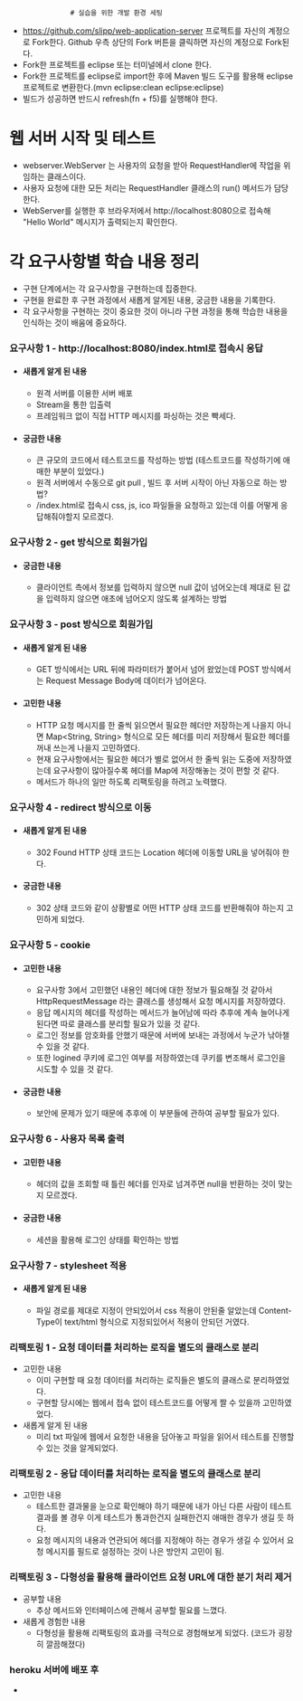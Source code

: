                   # 실습을 위한 개발 환경 세팅
* https://github.com/slipp/web-application-server 프로젝트를 자신의 계정으로 Fork한다. Github 우측 상단의 Fork 버튼을 클릭하면 자신의 계정으로 Fork된다.
* Fork한 프로젝트를 eclipse 또는 터미널에서 clone 한다.
* Fork한 프로젝트를 eclipse로 import한 후에 Maven 빌드 도구를 활용해 eclipse 프로젝트로 변환한다.(mvn eclipse:clean eclipse:eclipse)
* 빌드가 성공하면 반드시 refresh(fn + f5)를 실행해야 한다.

# 웹 서버 시작 및 테스트
* webserver.WebServer 는 사용자의 요청을 받아 RequestHandler에 작업을 위임하는 클래스이다.
* 사용자 요청에 대한 모든 처리는 RequestHandler 클래스의 run() 메서드가 담당한다.
* WebServer를 실행한 후 브라우저에서 http://localhost:8080으로 접속해 "Hello World" 메시지가 출력되는지 확인한다.

# 각 요구사항별 학습 내용 정리
* 구현 단계에서는 각 요구사항을 구현하는데 집중한다.
* 구현을 완료한 후 구현 과정에서 새롭게 알게된 내용, 궁금한 내용을 기록한다.
* 각 요구사항을 구현하는 것이 중요한 것이 아니라 구현 과정을 통해 학습한 내용을 인식하는 것이 배움에 중요하다.

### 요구사항 1 - http://localhost:8080/index.html로 접속시 응답
* #### 새롭게 알게 된 내용
    * 원격 서버를 이용한 서버 배포
    * Stream을 통한 입출력
    * 프레임워크 없이 직접 HTTP 메시지를 파싱하는 것은 빡세다.
* #### 궁금한 내용
    * 큰 규모의 코드에서 테스트코드를 작성하는 방법 (테스트코드를 작성하기에 애매한 부분이 있었다.)
    * 원격 서버에서 수동으로 git pull , 빌드 후 서버 시작이 아닌 자동으로 하는 방법?
    * /index.html로 접속시 css, js, ico 파일들을 요청하고 있는데 이를 어떻게 응답해줘야할지 모르겠다.


### 요구사항 2 - get 방식으로 회원가입
* #### 궁금한 내용
    * 클라이언트 측에서 정보를 입력하지 않으면 null 값이 넘어오는데 제대로 된 값을 입력하지 않으면 애초에 넘어오지 않도록 설계하는 방법

### 요구사항 3 - post 방식으로 회원가입
* #### 새롭게 알게 된 내용
    * GET 방식에서는 URL 뒤에 파라미터가 붙어서 넘어 왔었는데 POST 방식에서는 Request Message Body에 데이터가 넘어온다.
* #### 고민한 내용
    * HTTP 요청 메시지를 한 줄씩 읽으면서 필요한 헤더만 저장하는게 나을지 아니면 Map<String, String> 형식으로 모든 헤더를 미리 저장해서 필요한 헤더를 꺼내 쓰는게 나을지 고민하였다.
    * 현재 요구사항에서는 필요한 헤더가 별로 없어서 한 줄씩 읽는 도중에 저장하였는데 요구사항이 많아질수록 헤더를 Map에 저장해놓는 것이 편할 것 같다.
    * 메서드가 하나의 일만 하도록 리팩토링을 하려고 노력했다.

### 요구사항 4 - redirect 방식으로 이동
* #### 새롭게 알게 된 내용
    * 302 Found HTTP 상태 코드는 Location 헤더에 이동할 URL을 넣어줘야 한다.
* #### 궁금한 내용
    * 302 상태 코드와 같이 상황별로 어떤 HTTP 상태 코드를 반환해줘야 하는지 고민하게 되었다.

### 요구사항 5 - cookie
* #### 고민한 내용
    * 요구사항 3에서 고민했던 내용인 헤더에 대한 정보가 필요해질 것 같아서 HttpRequestMessage 라는 클래스를 생성해서 요청 메시지를 저장하였다.
    * 응답 메시지의 헤더를 작성하는 메서드가 늘어남에 따라 추후에 계속 늘어나게 된다면 따로 클래스를 분리할 필요가 있을 것 같다.
    * 로그인 정보를 암호화를 안했기 때문에 서버에 보내는 과정에서 누군가 낚아챌 수 있을 것 같다.
    * 또한 logined 쿠키에 로그인 여부를 저장하였는데 쿠키를 변조해서 로그인을 시도할 수 있을 것 같다.
* #### 궁금한 내용
    * 보안에 문제가 있기 때문에 추후에 이 부분들에 관하여 공부할 필요가 있다.

### 요구사항 6 - 사용자 목록 출력
* #### 고민한 내용
    * 헤더의 값을 조회할 때 틀린 헤더를 인자로 넘겨주면 null을 반환하는 것이 맞는지 모르겠다.
* #### 궁금한 내용
    * 세션을 활용해 로그인 상태를 확인하는 방법


### 요구사항 7 - stylesheet 적용
* #### 새롭게 알게 된 내용
    * 파일 경로를 제대로 지정이 안되있어서 css 적용이 안된줄 알았는데 Content-Type이 text/html 형식으로 지정되있어서 적용이 안되던 거였다.

### 리팩토링 1 - 요청 데이터를 처리하는 로직을 별도의 클래스로 분리
* 고민한 내용
    * 이미 구현할 때 요청 데이터를 처리하는 로직들은 별도의 클래스로 분리하였었다.
    * 구현할 당시에는 웹에서 접속 없이 테스트코드를 어떻게 짤 수 있을까 고민하였었다.
* 새롭게 알게 된 내용
    * 미리 txt 파일에 웹에서 요청한 내용을 담아놓고 파일을 읽어서 테스트를 진행할 수 있는 것을 알게되었다.

### 리팩토링 2 - 응답 데이터를 처리하는 로직을 별도의 클래스로 분리
* 고민한 내용
    * 테스트한 결과물을 눈으로 확인해야 하기 때문에 내가 아닌 다른 사람이 테스트 결과를 볼 경우 이게 테스트가 통과한건지 실패한건지 애매한 경우가 생길 듯 하다.
    * 요청 메시지의 내용과 연관되어 헤더를 지정해야 하는 경우가 생길 수 있어서 요청 메시지를 필드로 설정하는 것이 나은 방안지 고민이 됨.

### 리팩토링 3 - 다형성을 활용해 클라이언트 요청 URL에 대한 분기 처리 제거
* 공부할 내용
    * 추상 메서드와 인터페이스에 관해서 공부할 필요를 느꼈다.
* 새롭게 경험한 내용
    * 다형성을 활용해 리팩토링의 효과를 극적으로 경험해보게 되었다. (코드가 굉장히 깔끔해졌다)
### heroku 서버에 배포 후
* 